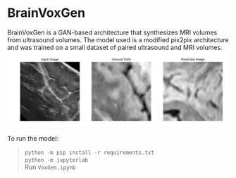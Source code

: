 # BrainVoxGen
BrainVoxGen is a GAN-based architecture that synthesizes MRI volumes from ultrasound volumes. The model used is a modified pix2pix architecture and was trained on a small dataset of paired ultrasound and MRI volumes.
![](Output/Output1.png)

To run the model:
> ```python -m pip install -r requirements.txt``` <br>
> ```python -m jupyterlab``` <br>
> Run ```VoxGen.ipynb``` <br>
